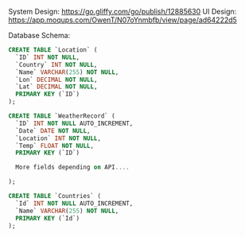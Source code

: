 System Design: https://go.gliffy.com/go/publish/12885630
UI Design: https://app.moqups.com/OwenT/N07oYnmbfb/view/page/ad64222d5

Database Schema:

```sql
CREATE TABLE `Location` (  
  `ID` INT NOT NULL,  
  `Country` INT NOT NULL,  
  `Name` VARCHAR(255) NOT NULL,  
  `Lon` DECIMAL NOT NULL,  
  `Lat` DECIMAL NOT NULL,  
  PRIMARY KEY (`ID`)  
);  

CREATE TABLE `WeatherRecord` (  
  `ID` INT NOT NULL AUTO_INCREMENT,  
  `Date` DATE NOT NULL,  
  `Location` INT NOT NULL,  
  `Temp` FLOAT NOT NULL,  
  PRIMARY KEY (`ID`)  

  More fields depending on API....  

);  

CREATE TABLE `Countries` (  
  `Id` INT NOT NULL AUTO_INCREMENT,  
  `Name` VARCHAR(255) NOT NULL,  
  PRIMARY KEY (`Id`)  
);  
```
